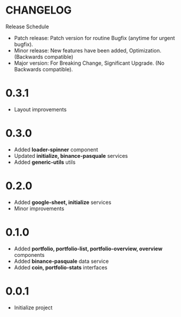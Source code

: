 # CHANGELOG

Release Schedule

- Patch release: Patch version for routine Bugfix (anytime for urgent bugfix).
- Minor release: New features have been added, Optimization. (Backwards compatible)
- Major version: For Breaking Change, Significant Upgrade. (No Backwards compatible).

# 0.3.1

- Layout improvements

# 0.3.0

- Added **loader-spinner** component
- Updated **initialize, binance-pasquale** services
- Added **generic-utils** utils

# 0.2.0

- Added **google-sheet, initialize** services
- Minor improvements

# 0.1.0

- Added **portfolio, portfolio-list, portfolio-overview, overview** components
- Added **binance-pasquale** data service
- Added **coin, portfolio-stats** interfaces

# 0.0.1

- Initialize project
